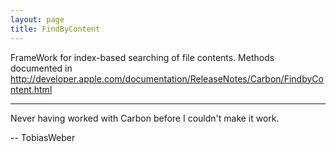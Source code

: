 ```yaml
---
layout: page
title: FindByContent
---
```




FrameWork for index-based searching of file contents. Methods documented in http://developer.apple.com/documentation/ReleaseNotes/Carbon/FindbyContent.html

----

Never having worked with Carbon before I couldn't make it work.

-- TobiasWeber

